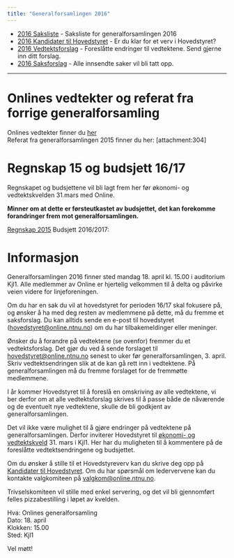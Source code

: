 ```yaml
---
title: "Generalforsamlingen 2016"
---
```


* [2016 Saksliste](/wiki/online/generalforsamlingen/2016/saksliste) - Saksliste for generalforsamlingen 2016
* [2016 Kandidater til Hovedstyret](/wiki/online/generalforsamlingen/2016/valg) - Er du klar for et verv i Hovedstyret?
* [2016 Vedtektsforslag](/wiki/online/generalforsamlingen/2016/vedtekstforslag) - Foreslåtte endringer til vedtektene. Send gjerne inn ditt forslag.
* [2016 Saksforslag](/wiki/online/generalforsamlingen/2016/saksforslag) - Alle innsendte saker vil bli tatt opp.

---

# Onlines vedtekter og referat fra forrige generalforsamling 
Onlines vedtekter finner du [her](/wiki/71/plugin/attachments/download/71/)  
Referat fra generalforsamlingen 2015 finner du her: [attachment:304]

# Regnskap 15 og budsjett 16/17

Regnskapet og budsjettene vil bli lagt frem her før økonomi- og vedtektskvelden 31.mars med Online.  

**Minner om at dette er førsteutkastet av budsjettet, det kan forekomme forandringer frem mot generalforsamlingen.** 

[Regnskap 2015](https://docs.google.com/spreadsheets/d/1iDUiHjVUO1q7rXfKJDfMEChTPwpR2QJTwwxLsTpdXw8/edit?usp=sharing)
Budsjett 2016/2017: 

# Informasjon

Generalforsamlingen 2016 finner sted mandag 18. april kl. 15.00 i auditorium Kjl1. Alle medlemmer av Online er hjertelig velkommen til å delta og påvirke veien videre for linjeforeningen. 

Om du har en sak du vil at hovedstyret for perioden 16/17 skal fokusere på, og ønsker å ha med deg resten av medlemmene på dette, må du fremme et saksforslag. Du kan alltids sende en e-post til hovedstyret (hovedstyret@online.ntnu.no) om du har tilbakemeldinger eller meninger.

Ønsker du å forandre på vedtektene (se ovenfor) fremmer du et vedtektsforslag. Det gjør du ved å sende forslaget til hovedstyret@online.ntnu.no senest to uker før generalforsamlingen, 3. april. Skriv vedtektsendringen slik at de kan gå rett inn i vedtektene. På generalforsamlingen må du fremme forslaget for de fremmøtte medlemmene.

I år kommer Hovedstyret til å foreslå en omskriving av alle vedtektene, vi ber derfor om at alle vedtektsforslag skrives til å passe både de nåværende og de eventuelt nye vedtektene, skulle de bli godkjent av generalforsamlingen.

Det vil ikke være mulighet til å gjøre endringer på vedtektene på generalforsamlingen. Derfor inviterer Hovedstyret til [økonomi- og vedtektskveld](https://www.facebook.com/events/969880506434584/) 31. mars i Kjl1. Her har du muligheten til å kommentere på de foreslåtte vedtektsendringene og budsjettet. 

Om du ønsker å stille til et Hovedstyreverv kan du skrive deg opp på [Kandidater til Hovedstyret](/wiki/online/generalforsamlingen/2016/valg). Om du har spørsmål om ledervervene kan du kontakte valgkomiteen på valgkom@online.ntnu.no.

Trivselskomiteen vil stille med enkel servering, og det vil bli gjennomført felles pizzabestilling i løpet av kvelden. 

Hva: Onlines generalforsamling  
Dato: 18. april  
Klokken: 15.00  
Sted: Kjl1  

Vel møtt!